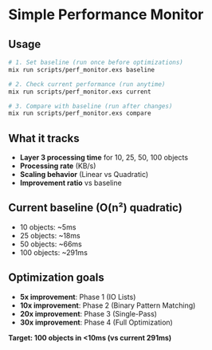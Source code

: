 # Simple Performance Monitor

## Usage

```bash
# 1. Set baseline (run once before optimizations)
mix run scripts/perf_monitor.exs baseline

# 2. Check current performance (run anytime)
mix run scripts/perf_monitor.exs current

# 3. Compare with baseline (run after changes)  
mix run scripts/perf_monitor.exs compare
```

## What it tracks

- **Layer 3 processing time** for 10, 25, 50, 100 objects
- **Processing rate** (KB/s)
- **Scaling behavior** (Linear vs Quadratic)
- **Improvement ratio** vs baseline

## Current baseline (O(n²) quadratic)

- 10 objects: ~5ms
- 25 objects: ~18ms  
- 50 objects: ~66ms
- 100 objects: ~291ms

## Optimization goals

- **5x improvement**: Phase 1 (IO Lists)
- **10x improvement**: Phase 2 (Binary Pattern Matching)  
- **20x improvement**: Phase 3 (Single-Pass)
- **30x improvement**: Phase 4 (Full Optimization)

**Target: 100 objects in <10ms (vs current 291ms)** 